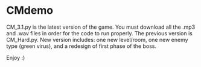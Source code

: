 # CMdemo
CM_3.1.py is the latest version of the game. You must download all the .mp3 and .wav files in order for the code to run properly. 
The previous version is CM_Hard.py. New version includes:
  one new level/room,
  one new enemy type (green virus),
  and a redesign of first phase of the boss.
  
Enjoy :)
